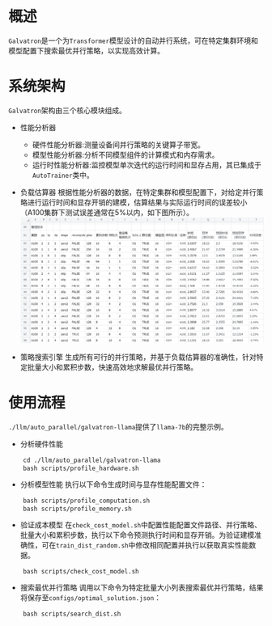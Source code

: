 # 概述
`Galvatron`是一个为`Transformer`模型设计的自动并行系统，可在特定集群环境和模型配置下搜索最优并行策略，以实现高效计算。

# 系统架构
`Galvatron`架构由三个核心模块组成。

- 性能分析器
    - 硬件性能分析器:测量设备间并行策略的关键算子带宽。
    - 模型性能分析器:分析不同模型组件的计算模式和内存需求。
    - 运行时性能分析器:监控模型单次迭代的运行时间和显存占用，其已集成于`AutoTrainer`类中。

- 负载估算器
根据性能分析器的数据，在特定集群和模型配置下，对给定并行策略进行运行时间和显存开销的建模，估算结果与实际运行时间的误差较小（A100集群下测试误差通常在5%以内，如下图所示）。
![](./imgs/cost_model.png)

- 策略搜索引擎
生成所有可行的并行策略，并基于负载估算器的准确性，针对特定批量大小和累积步数，快速高效地求解最优并行策略。

# 使用流程
`./llm/auto_parallel/galvatron-llama`提供了`llama-7b`的完整示例。
- 分析硬件性能
```
    cd ./llm/auto_parallel/galvatron-llama
    bash scripts/profile_hardware.sh
```
- 分析模型性能
执行以下命令生成时间与显存性能配置文件：
```
    bash scripts/profile_computation.sh
    bash scripts/profile_memory.sh
```
- 验证成本模型
在`check_cost_model.sh`中配置性能配置文件路径、并行策略、批量大小和累积步数，执行以下命令预测执行时间和显存开销。为验证建模准确性，可在`train_dist_random.sh`中修改相同配置并执行以获取真实性能数据。

```
    bash scripts/check_cost_model.sh
```

- 搜索最优并行策略
调用以下命令为特定批量大小列表搜索最优并行策略，结果将保存至`configs/optimal_solution.json`：
```
    bash scripts/search_dist.sh
```
